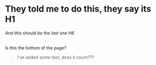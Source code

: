 # They told me to do this, they say its H1
###### And this should be the last one H6

Is this the bottom of the page?
> I've added some text, does it count???
